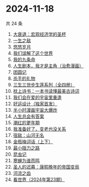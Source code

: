 # 2024-11-18

共 24 条

<!-- BEGIN WEREAD -->
<!-- 最后更新时间 2024-11-18 23:01:09 +0800 -->
1. [大衰退：宏观经济学的圣杯](https://weread.qq.com/web/bookDetail/f9132cf0813ab9597g014eb1)
1. [一生之敌](https://weread.qq.com/web/bookDetail/96232f70813ab9596g010e94)
1. [悠悠岁月](https://weread.qq.com/web/bookDetail/ca0329a0813ab95b0g012500)
1. [我们误解了这个世界](https://weread.qq.com/web/bookDetail/40f32200813ab702dg017fef)
1. [我的九条命](https://weread.qq.com/web/bookDetail/33c32eb0813ab702dg01853a)
1. [人生剧本，我才是主角（治愈漫画）](https://weread.qq.com/web/bookDetail/1a132750813ab9560g016b47)
1. [团圆记](https://weread.qq.com/web/bookDetail/b64323c0813ab9595g0181f0)
1. [杀手的礼物](https://weread.qq.com/web/bookDetail/5c632a80813ab9560g0178e0)
1. [三生三世步生莲系列（全四册）](https://weread.qq.com/web/bookDetail/d5132800813ab93c3g016a96)
1. [枕上诗书：一本书读懂最美古诗词](https://weread.qq.com/web/bookDetail/b6132de0813ab6e44g0146c2)
1. [我们会在爱的宇宙里重逢](https://weread.qq.com/web/bookDetail/e2e32880813ab9509g0170ee)
1. [好运设计（独家首发）](https://weread.qq.com/web/bookDetail/6ef32e40813ab8e9bg014638)
1. [半小时漫画宇宙大爆炸](https://weread.qq.com/web/bookDetail/3e9321f07277f0223e98277)
1. [人生总会有答案](https://weread.qq.com/web/bookDetail/e1c32810813ab89bcg0125fc)
1. [潮红的更年期](https://weread.qq.com/web/bookDetail/da732140813ab950cg013364)
1. [我准备好了，变老也没关系](https://weread.qq.com/web/bookDetail/ecd32b20813ab950cg0170c0)
1. [宿敌：山河无名](https://weread.qq.com/web/bookDetail/fd032830813ab7c72g019e69)
1. [金瓶梅词话（上下）](https://weread.qq.com/web/bookDetail/06e32820813ab952cg01724c)
1. [最小阻力之路](https://weread.qq.com/web/bookDetail/6aa32c50813ab7e0eg011b5e)
1. [昆虫记](https://weread.qq.com/web/bookDetail/a2c323c0716395daa2c155a)
1. [寒蝉为谁而鸣](https://weread.qq.com/web/bookDetail/bec32d10813ab9509g019b87)
1. [圣人的迟暮：康熙晚年的帝国变局](https://weread.qq.com/web/bookDetail/99632900813ab950cg018448)
1. [河流之齿](https://weread.qq.com/web/bookDetail/fd1321c0813ab952dg012a8d)
1. [看世界（2024年第23期）](https://weread.qq.com/web/bookDetail/a9432850813ab95c7g014a2b)
<!-- END WEREAD -->